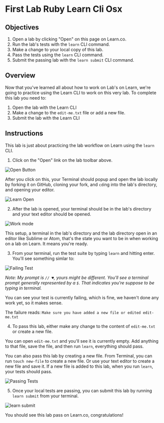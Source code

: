 # First Lab Ruby Learn Cli Osx

## Objectives

1. Open a lab by clicking "Open" on this page on Learn.co.
2. Run the lab's tests with the `learn` CLI command.
3. Make a change to your local copy of this lab.
4. Pass the tests using the `learn` CLI command.
5. Submit the passing lab with the `learn submit` CLI command.

## Overview

Now that you've learned all about how to work on Lab's on Learn, we're going to practice using the Learn CLI to work on this very lab. To complete this lab you need to:

1. Open the lab with the Learn CLI
2. Make a change to the `edit-me.txt` file or add a new file.
3. Submit the lab with the Learn CLI

## Instructions

This lab is just about practicing the lab workflow on Learn using the `learn` CLI.


1. Click on the "Open" link on the lab toolbar above.

  ![Open Button](https://dl.dropboxusercontent.com/s/6hmrbrtcf0gssev/2015-09-30%20at%207.11%20PM.png)

  After you click on this, your Terminal should popup and open the lab locally by forking it on GitHub, cloning your fork, and `cd`ing into the lab's directory, and opening your editor.

  ![Learn Open](http://learn-co-videos.s3.amazonaws.com/learn-co-orientation/open-from-learn-co.gif)

2. After the lab is opened, your terminal should be in the lab's directory and your text editor should be opened.

  ![Work mode](https://dl.dropboxusercontent.com/s/je5pazo2edy5cwl/2015-09-30%20at%207.34%20PM.png)

  This setup, a terminal in the lab's directory and the lab directory open in an editor like Sublime or Atom, that's the state you want to be in when working on a lab on Learn. It means you're ready.

3. From your terminal, run the test suite by typing `learn` and hitting enter. You'll see something simlar to:

  ![Failing Test](https://dl.dropboxusercontent.com/s/0ik01a1urmuw7o6/2015-09-30%20at%207.46%20PM.png)

  *Note: My prompt is `// ♥`, yours might be different. You'll see a terminal prompt generally represented by a `$`. That indicates you're suppose to be typing in terminal.*

  You can see your test is currently failing, which is fine, we haven't done any work yet, so it makes sense.

  The failure reads: `Make sure you have added a new file or edited edit-me.txt`

4. To pass this lab, either make any change to the content of `edit-me.txt` or create a new file.

  You can open `edit-me.txt` and you'll see it is currently empty. Add anything to that file, save the file, and then run `learn`, everything should pass.

  You can also pass this lab by creating a new file. From Terminal, you can run `touch new-file` to create a new file. Or use your text editor to create a new file and save it. If a new file is added to this lab, when you run `learn`, your tests should pass.

  ![Passing Tests](https://dl.dropboxusercontent.com/s/wu3l4a53w0ey9rm/2015-10-07%20at%2011.16%20PM.png)

5. Once your local tests are passing, you can submit this lab by running `learn submit` from your terminal.

  ![learn submit](https://learn-co-videos.s3.amazonaws.com/learn-co-orientation/learn-submit-cli-osx.gif)

  You should see this lab pass on Learn.co, congratulations!
